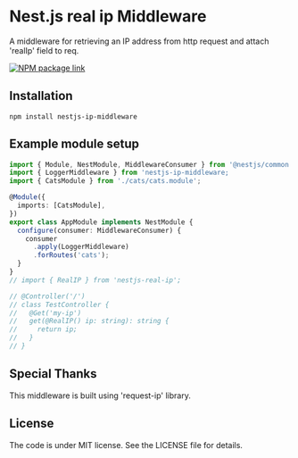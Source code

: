 # Nest.js real ip Middleware

A middleware for retrieving an IP address from http request and attach 'realIp' field to req.

[![NPM package link](https://nodei.co/npm/nestjs-real-ip.png?downloads=true&cacheBust=2)](https://www.npmjs.com/package/nestjs-real-ip)

## Installation

```shell script
npm install nestjs-ip-middleware

```

## Example module setup

```typescript
import { Module, NestModule, MiddlewareConsumer } from '@nestjs/common';
import { LoggerMiddleware } from 'nestjs-ip-middleware;
import { CatsModule } from './cats/cats.module';

@Module({
  imports: [CatsModule],
})
export class AppModule implements NestModule {
  configure(consumer: MiddlewareConsumer) {
    consumer
      .apply(LoggerMiddleware)
      .forRoutes('cats');
  }
}
// import { RealIP } from 'nestjs-real-ip';

// @Controller('/')
// class TestController {
//   @Get('my-ip')
//   get(@RealIP() ip: string): string {
//     return ip;
//   }
// }
```

## Special Thanks
This middleware is built using 'request-ip' library.

## License
The code is under MIT license. See the LICENSE file for details.
